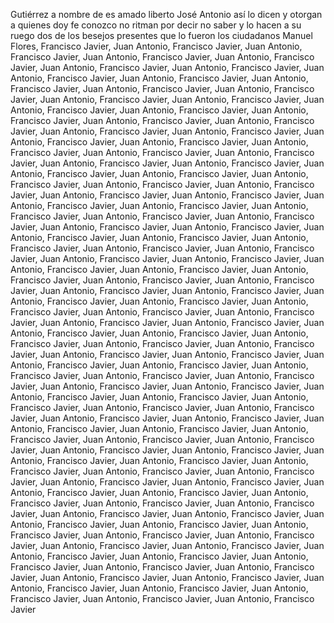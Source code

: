 Gutiérrez a nombre de es amado liberto José Antonio así lo dicen y otorgan a quienes doy fe conozco no ritman por decir no saber y lo hacen a su ruego dos de los besejos presentes que lo fueron los ciudadanos Manuel Flores, Francisco Javier, Juan Antonio, Francisco Javier, Juan Antonio, Francisco Javier, Juan Antonio, Francisco Javier, Juan Antonio, Francisco Javier, Juan Antonio, Francisco Javier, Juan Antonio, Francisco Javier, Juan Antonio, Francisco Javier, Juan Antonio, Francisco Javier, Juan Antonio, Francisco Javier, Juan Antonio, Francisco Javier, Juan Antonio, Francisco Javier, Juan Antonio, Francisco Javier, Juan Antonio, Francisco Javier, Juan Antonio, Francisco Javier, Juan Antonio, Francisco Javier, Juan Antonio, Francisco Javier, Juan Antonio, Francisco Javier, Juan Antonio, Francisco Javier, Juan Antonio, Francisco Javier, Juan Antonio, Francisco Javier, Juan Antonio, Francisco Javier, Juan Antonio, Francisco Javier, Juan Antonio, Francisco Javier, Juan Antonio, Francisco Javier, Juan Antonio, Francisco Javier, Juan Antonio, Francisco Javier, Juan Antonio, Francisco Javier, Juan Antonio, Francisco Javier, Juan Antonio, Francisco Javier, Juan Antonio, Francisco Javier, Juan Antonio, Francisco Javier, Juan Antonio, Francisco Javier, Juan Antonio, Francisco Javier, Juan Antonio, Francisco Javier, Juan Antonio, Francisco Javier, Juan Antonio, Francisco Javier, Juan Antonio, Francisco Javier, Juan Antonio, Francisco Javier, Juan Antonio, Francisco Javier, Juan Antonio, Francisco Javier, Juan Antonio, Francisco Javier, Juan Antonio, Francisco Javier, Juan Antonio, Francisco Javier, Juan Antonio, Francisco Javier, Juan Antonio, Francisco Javier, Juan Antonio, Francisco Javier, Juan Antonio, Francisco Javier, Juan Antonio, Francisco Javier, Juan Antonio, Francisco Javier, Juan Antonio, Francisco Javier, Juan Antonio, Francisco Javier, Juan Antonio, Francisco Javier, Juan Antonio, Francisco Javier, Juan Antonio, Francisco Javier, Juan Antonio, Francisco Javier, Juan Antonio, Francisco Javier, Juan Antonio, Francisco Javier, Juan Antonio, Francisco Javier, Juan Antonio, Francisco Javier, Juan Antonio, Francisco Javier, Juan Antonio, Francisco Javier, Juan Antonio, Francisco Javier, Juan Antonio, Francisco Javier, Juan Antonio, Francisco Javier, Juan Antonio, Francisco Javier, Juan Antonio, Francisco Javier, Juan Antonio, Francisco Javier, Juan Antonio, Francisco Javier, Juan Antonio, Francisco Javier, Juan Antonio, Francisco Javier, Juan Antonio, Francisco Javier, Juan Antonio, Francisco Javier, Juan Antonio, Francisco Javier, Juan Antonio, Francisco Javier, Juan Antonio, Francisco Javier, Juan Antonio, Francisco Javier, Juan Antonio, Francisco Javier, Juan Antonio, Francisco Javier, Juan Antonio, Francisco Javier, Juan Antonio, Francisco Javier, Juan Antonio, Francisco Javier, Juan Antonio, Francisco Javier, Juan Antonio, Francisco Javier, Juan Antonio, Francisco Javier, Juan Antonio, Francisco Javier, Juan Antonio, Francisco Javier, Juan Antonio, Francisco Javier, Juan Antonio, Francisco Javier, Juan Antonio, Francisco Javier, Juan Antonio, Francisco Javier, Juan Antonio, Francisco Javier, Juan Antonio, Francisco Javier, Juan Antonio, Francisco Javier, Juan Antonio, Francisco Javier, Juan Antonio, Francisco Javier, Juan Antonio, Francisco Javier, Juan Antonio, Francisco Javier, Juan Antonio, Francisco Javier, Juan Antonio, Francisco Javier, Juan Antonio, Francisco Javier, Juan Antonio, Francisco Javier, Juan Antonio, Francisco Javier, Juan Antonio, Francisco Javier, Juan Antonio, Francisco Javier, Juan Antonio, Francisco Javier, Juan Antonio, Francisco Javier, Juan Antonio, Francisco Javier, Juan Antonio, Francisco Javier, Juan Antonio, Francisco Javier, Juan Antonio, Francisco Javier, Juan Antonio, Francisco Javier, Juan Antonio, Francisco Javier, Juan Antonio, Francisco Javier, Juan Antonio, Francisco Javier, Juan Antonio, Francisco Javier, Juan Antonio, Francisco Javier, Juan Antonio, Francisco Javier, Juan Antonio, Francisco Javier, Juan Antonio, Francisco Javier, Juan Antonio, Francisco Javier, Juan Antonio, Francisco Javier, Juan Antonio, Francisco Javier, Juan Antonio, Francisco Javier